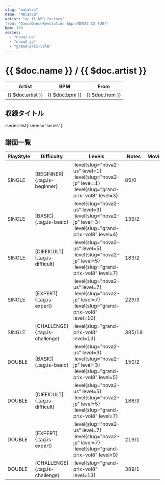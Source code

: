 ```yaml
---
slug: "malacca"
name: "Malacca"
artist: "nc ft NRG factory"
from: "DanceDanceRevolution SuperNOVA2 CS (US)"
bpm: 140
series:
  - "nova2-us"
  - "nova2-jp"
  - "grand-prix-vol8"
---
```


# {{ $doc.name }} / {{ $doc.artist }}

|Artist|BPM|From|
|------|---|----|
|{{ $doc.artist }}|{{ $doc.bpm }}|{{ $doc.from }}|

## 収録タイトル

:series-list{:series="series"}

## 譜面一覧

|PlayStyle|Difficulty|Levels|Notes|Movie|
|---------|----------|------|-----|-----|
|SINGLE|[BEGINNER]{.tag.is-beginner}|<div class="field is-grouped is-grouped-multiline"> :level{slug="nova2-us" level=1} :level{slug="nova2-jp" level=1} :level{slug="grand-prix-vol8" level=3}</div>|85/0||
|SINGLE|[BASIC]{.tag.is-basic}|<div class="field is-grouped is-grouped-multiline"> :level{slug="nova2-us" level=3} :level{slug="nova2-jp" level=3} :level{slug="grand-prix-vol8" level=4}</div>|139/2||
|SINGLE|[DIFFICULT]{.tag.is-difficult}|<div class="field is-grouped is-grouped-multiline"> :level{slug="nova2-us" level=5} :level{slug="nova2-jp" level=5} :level{slug="grand-prix-vol8" level=7}</div>|183/2||
|SINGLE|[EXPERT]{.tag.is-expert}|<div class="field is-grouped is-grouped-multiline"> :level{slug="nova2-us" level=7} :level{slug="nova2-jp" level=7} :level{slug="grand-prix-vol8" level=10}</div>|229/3||
|SINGLE|[CHALLENGE]{.tag.is-challenge}|<div class="field is-grouped is-grouped-multiline"> :level{slug="grand-prix-vol8" level=13}</div>|385/18||
|DOUBLE|[BASIC]{.tag.is-basic}|<div class="field is-grouped is-grouped-multiline"> :level{slug="nova2-us" level=3} :level{slug="nova2-jp" level=3} :level{slug="grand-prix-vol8" level=5}</div>|150/2||
|DOUBLE|[DIFFICULT]{.tag.is-difficult}|<div class="field is-grouped is-grouped-multiline"> :level{slug="nova2-us" level=5} :level{slug="nova2-jp" level=5} :level{slug="grand-prix-vol8" level=7}</div>|186/3||
|DOUBLE|[EXPERT]{.tag.is-expert}|<div class="field is-grouped is-grouped-multiline"> :level{slug="nova2-us" level=7} :level{slug="nova2-jp" level=7} :level{slug="grand-prix-vol8" level=9}</div>|219/1||
|DOUBLE|[CHALLENGE]{.tag.is-challenge}|<div class="field is-grouped is-grouped-multiline"> :level{slug="grand-prix-vol8" level=13}</div>|389/1||
